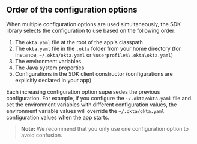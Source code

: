 ## Order of the configuration options

When multiple configuration options are used simultaneously, the SDK library selects the configuration to use based on the following order:

1. The `okta.yaml` file at the root of the app's classpath
2. The `okta.yaml` file in the `.okta` folder from your home directory (for instance, `~/.okta/okta.yaml` or `%userprofile%\.okta\okta.yaml`)
3. The environment variables
4. The Java system properties
5. Configurations in the SDK client constructor (configurations are explicitly declared in your app)

Each increasing configuration option supersedes the previous configuration. For example, if you configure the `~/.okta/okta.yaml` file and set the environment variables with different configuration values, the environment variable values will override the `~/.okta/okta.yaml` configuration values when the app starts.

> **Note:** We recommend that you only use one configuration option to avoid confusion.
